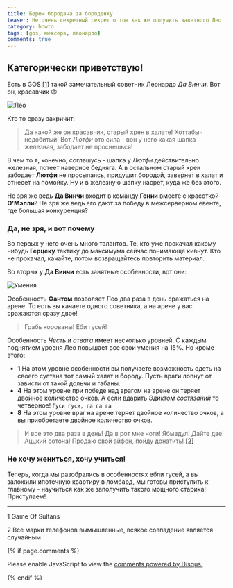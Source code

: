 ```yaml
---
title: Берем бородача за бороденку
teaser: Не очень секретный секрет о том как же получить заветного Лео
category: howto
tags: [gos, межсерв, леонардо]
comments: true
---
```


## Категорически приветствую! 

Есть в GOS [[1]](#explain) такой замечательный советник Леонардо *Да Винчи*. Вот он, красавчик :heart_eyes: 

![Лео](https://flicus.github.io/gos/i/leo1.jpg)

Кто то сразу закричит:

> Да какой же он красавчик, старый хрен в халате! Хоттабыч недобитый! Вот *Лютфи* это сила - вон у него какая шапка железная, забодает не проснешься!

В чем то я, конечно, соглашусь - шапка у *Лютфи* действительно железная, потеет наверное бедняга. А в остальном старый хрен забодает **Лютфи** не просыпаясь, придушит бородой, завернет в халат и отнесет на помойку. Ну и в железную шапку насрет, куда же без этого. 

Не зря же ведь **Да Винчи** входит в команду __Гении__ вместе с красоткой **О'Мэлли**? Не зря же ведь его дают за победу в межсерверном евенте, где большая конкуренция?

### Да, не зря, и вот почему

Во первых у него очень много талантов. Те, кто уже прокачал какому нибудь **Герцеку** тактику до максимума сейчас понимающе кивнут. Кто не прокачал, качайте, потом возвращайтесь повторить материал. 

Во вторых у **Да Винчи** есть занятные особенности, вот они:

![Умения](https://flicus.github.io/gos/i/leo2.jpg)
 
Особенность **Фантом** позволяет Лео два раза в день сражаться на арене. То есть вы качаете одного советника, а на арене у вас сражаются сразу двое! 

> Грабь корованы! Еби гусей! 

Особенность *Честь и отвага* имеет несколько уровней. С каждым поднятием уровня Лео повышает все свои умения на 15%. Но кроме этого:

 - **1** На этом уровне особенности вы получаете возможность одеть на своего султана тот самый халат и бороду. Пусть враги лопнут от зависти от такой дольчи и габаны.
 - **4** На этом уровне при победе над врагом на арене он теряет двойное количество очков. А если вдарить *Эдиктом состязаний* то четверное! `Гуси гуси, га га га`
 - **8** На этом уровне враг на арене теряет двойное количество очков, а вы приобретаете двойное количество очков. 
 
> И все это два раза в день! Да в рот мне ноги! 
> Ябывдул! Дайте две! Аццкий сотона!
> Продаю свой айфон, пойду донатить! [[2]](#explain)

### Не хочу жениться, хочу учиться!

Теперь, когда мы разобрались в особенностях ебли гусей, а вы заложили ипотечную квартиру в ломбард, мы готовы приступить к главному - научиться как же заполучить такого мощного старика! Приступаем!

---

<a name="explain"></a>

1 Game Of Sultans
 
2 Все марки телефонов вымышленные, всякое совпадение является случайным 

{% if page.comments %} 
<div id="disqus_thread"></div>
<script>

/**
*  RECOMMENDED CONFIGURATION VARIABLES: EDIT AND UNCOMMENT THE SECTION BELOW TO INSERT DYNAMIC VALUES FROM YOUR PLATFORM OR CMS.
*  LEARN WHY DEFINING THESE VARIABLES IS IMPORTANT: https://disqus.com/admin/universalcode/#configuration-variables*/
/*
var disqus_config = function () {
this.page.url = PAGE_URL;  // Replace PAGE_URL with your page's canonical URL variable
this.page.identifier = PAGE_IDENTIFIER; // Replace PAGE_IDENTIFIER with your page's unique identifier variable
};
*/
(function() { // DON'T EDIT BELOW THIS LINE
var d = document, s = d.createElement('script');
s.src = 'https://gos-1.disqus.com/embed.js';
s.setAttribute('data-timestamp', +new Date());
(d.head || d.body).appendChild(s);
})();
</script>
<noscript>Please enable JavaScript to view the <a href="https://disqus.com/?ref_noscript">comments powered by Disqus.</a></noscript>
                            
{% endif %}


 